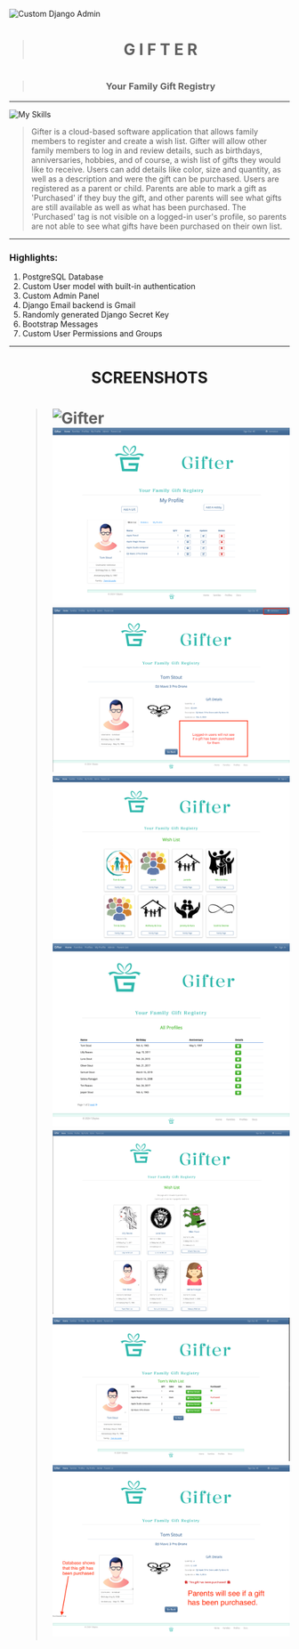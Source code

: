 ![Custom Django Admin](gifter/static/images/screenshot_9.png)

><h1 align="center">G I F T E R<h1>

><h3 align="center">Your Family Gift Registry</h3>

___




![My Skills](https://skillicons.dev/icons?i=django,python,docker,postgres,markdown,aws,html,github,css,javascript,git)

> Gifter is a cloud-based software application that allows family members to register and create a wish list.  Gifter will allow other family members to log in and review details, such as birthdays, anniversaries, hobbies, and of course, a wish list of gifts they would like to receive.  Users can add details like color, size and quantity, as well as a description and were the gift can be purchased.  Users are registered as a parent or child.  Parents are able to mark a gift as 'Purchased' if they buy the gift, and other parents will see what gifts are still available as well as what has been purchased.  The 'Purchased' tag is not visible on a logged-in user's profile, so parents are not able to see what gifts have been purchased on their own list.

> 

___


### Highlights:
1. PostgreSQL Database
2. Custom User model with built-in authentication
3. Custom Admin Panel
4. Django Email backend is Gmail
5. Randomly generated Django Secret Key
6. Bootstrap Messages
7. Custom User Permissions and Groups


___

<h1 align="center">SCREENSHOTS<h1>

> ![Gifter](images/screenshot_3.png)
![User's Profile](static/images/screenshot_2.png)
![User's Gift Page](static/images/screenshot_7.png)
![All Families List](static/images/screenshot_5.png)
![All Users List](static/images/screenshot_4.png)
![Parent's Users List](static/images/screenshot_1.png)
![Paren't user view](static/images/screenshot_8.png)
![Parent's View](static/images/screenshot_6.png)

